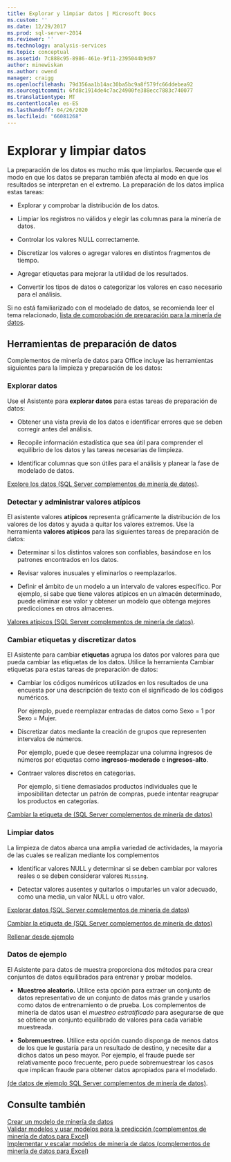 ```yaml
---
title: Explorar y limpiar datos | Microsoft Docs
ms.custom: ''
ms.date: 12/29/2017
ms.prod: sql-server-2014
ms.reviewer: ''
ms.technology: analysis-services
ms.topic: conceptual
ms.assetid: 7c888c95-8986-461e-9f11-2395044b9d97
author: minewiskan
ms.author: owend
manager: craigg
ms.openlocfilehash: 79d356aa1b14ac30ba5bc9a8f579fc66ddebea92
ms.sourcegitcommit: 6fd8c1914de4c7ac24900fe388ecc7883c740077
ms.translationtype: MT
ms.contentlocale: es-ES
ms.lasthandoff: 04/26/2020
ms.locfileid: "66081268"
---
```

# <a name="exploring-and-cleaning-data"></a>Explorar y limpiar datos
  La preparación de los datos es mucho más que limpiarlos. Recuerde que el modo en que los datos se preparan también afecta al modo en que los resultados se interpretan en el extremo. La preparación de los datos implica estas tareas:  
  
-   Explorar y comprobar la distribución de los datos.  
  
-   Limpiar los registros no válidos y elegir las columnas para la minería de datos.  
  
-   Controlar los valores NULL correctamente.  
  
-   Discretizar los valores o agregar valores en distintos fragmentos de tiempo.  
  
-   Agregar etiquetas para mejorar la utilidad de los resultados.  
  
-   Convertir los tipos de datos o categorizar los valores en caso necesario para el análisis.  
  
 Si no está familiarizado con el modelado de datos, se recomienda leer el tema relacionado, [lista de comprobación de preparación para la minería de datos](checklist-of-preparation-for-data-mining.md).  
  
## <a name="data-preparation-tools"></a>Herramientas de preparación de datos  
 Complementos de minería de datos para Office incluye las herramientas siguientes para la limpieza y preparación de los datos:  
  
### <a name="explore-data"></a>Explorar datos  
 Use el Asistente para **explorar datos** para estas tareas de preparación de datos:  
  
-   Obtener una vista previa de los datos e identificar errores que se deben corregir antes del análisis.  
  
-   Recopile información estadística que sea útil para comprender el equilibrio de los datos y las tareas necesarias de limpieza.  
  
-   Identificar columnas que son útiles para el análisis y planear la fase de modelado de datos.  
  
 [Explore los datos &#40;SQL Server complementos de minería de datos&#41;](explore-data-sql-server-data-mining-add-ins.md).  
  
### <a name="detect-and-handle-outliers"></a>Detectar y administrar valores atípicos  
 El asistente valores **atípicos** representa gráficamente la distribución de los valores de los datos y ayuda a quitar los valores extremos. Use la herramienta **valores atípicos** para las siguientes tareas de preparación de datos:  
  
-   Determinar si los distintos valores son confiables, basándose en los patrones encontrados en los datos.  
  
-   Revisar valores inusuales y eliminarlos o reemplazarlos.  
  
-   Definir el ámbito de un modelo a un intervalo de valores específico. Por ejemplo, si sabe que tiene valores atípicos en un almacén determinado, puede eliminar ese valor y obtener un modelo que obtenga mejores predicciones en otros almacenes.  
  
 [Valores atípicos &#40;SQL Server complementos de minería de datos&#41;](outliers-sql-server-data-mining-add-ins.md).  
  
### <a name="relabel-and-bin-data"></a>Cambiar etiquetas y discretizar datos  
 El Asistente para cambiar **etiquetas** agrupa los datos por valores para que pueda cambiar las etiquetas de los datos. Utilice la herramienta Cambiar etiquetas para estas tareas de preparación de datos:  
  
-   Cambiar los códigos numéricos utilizados en los resultados de una encuesta por una descripción de texto con el significado de los códigos numéricos.  
  
     Por ejemplo, puede reemplazar entradas de datos como Sexo = 1 por Sexo = Mujer.  
  
-   Discretizar datos mediante la creación de grupos que representen intervalos de números.  
  
     Por ejemplo, puede que desee reemplazar una columna ingresos de números por etiquetas como **ingresos-moderado** e **ingresos-alto**.  
  
-   Contraer valores discretos en categorías.  
  
     Por ejemplo, si tiene demasiados productos individuales que le imposibilitan detectar un patrón de compras, puede intentar reagrupar los productos en categorías.  
  
 [Cambiar la etiqueta de &#40;SQL Server complementos de minería de datos&#41;](relabel-sql-server-data-mining-add-ins.md)  
  
### <a name="cleanse-data"></a>Limpiar datos  
 La limpieza de datos abarca una amplia variedad de actividades, la mayoría de las cuales se realizan mediante los complementos  
  
-   Identificar valores NULL y determinar si se deben cambiar por valores reales o se deben considerar valores `Missing`.  
  
-   Detectar valores ausentes y quitarlos o imputarles un valor adecuado, como una media, un valor NULL u otro valor.  
  
 [Explorar datos &#40;SQL Server complementos de minería de datos&#41;](explore-data-sql-server-data-mining-add-ins.md)  
  
 [Cambiar la etiqueta de &#40;SQL Server complementos de minería de datos&#41;](relabel-sql-server-data-mining-add-ins.md)  
  
 [Rellenar desde ejemplo](fill-from-example-table-analysis-tools-for-excel.md)  
  
### <a name="sample-data"></a>Datos de ejemplo  
 El Asistente para datos de muestra proporciona dos métodos para crear conjuntos de datos equilibrados para entrenar y probar modelos.  
  
-   **Muestreo aleatorio.** Utilice esta opción para extraer un conjunto de datos representativo de un conjunto de datos más grande y usarlos como datos de entrenamiento o de prueba. Los complementos de minería de datos usan el *muestreo estratificado* para asegurarse de que se obtiene un conjunto equilibrado de valores para cada variable muestreada.  
  
-   **Sobremuestreo.** Utilice esta opción cuando disponga de menos datos de los que le gustaría para un resultado de destino, y necesite dar a dichos datos un peso mayor. Por ejemplo, el fraude puede ser relativamente poco frecuente, pero puede sobremuestrear los casos que implican fraude para obtener datos apropiados para el modelado.  
  
 [&#40;de datos de ejemplo SQL Server complementos de minería de datos&#41;](sample-data-sql-server-data-mining-add-ins.md).  
  
## <a name="see-also"></a>Consulte también  
 [Crear un modelo de minería de datos](creating-a-data-mining-model.md)   
 [Validar modelos y usar modelos para la predicción &#40;complementos de minería de datos para Excel&#41;](validating-models-and-using-models-for-prediction-data-mining-add-ins-for-excel.md)   
 [Implementar y escalar modelos de minería de datos &#40;complementos de minería de datos para Excel&#41;](deploying-and-scaling-mining-models-data-mining-add-ins-for-excel.md)  
  
  
